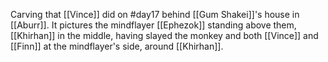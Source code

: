 Carving that [[Vince]] did on #day17 behind [[Gum Shakei]]'s house in [[Aburr]]. It pictures the mindflayer [[Ephezok]] standing above them, [[Khirhan]] in the middle, having slayed the monkey and both [[Vince]] and [[Finn]] at the mindflayer's side, around [[Khirhan]].